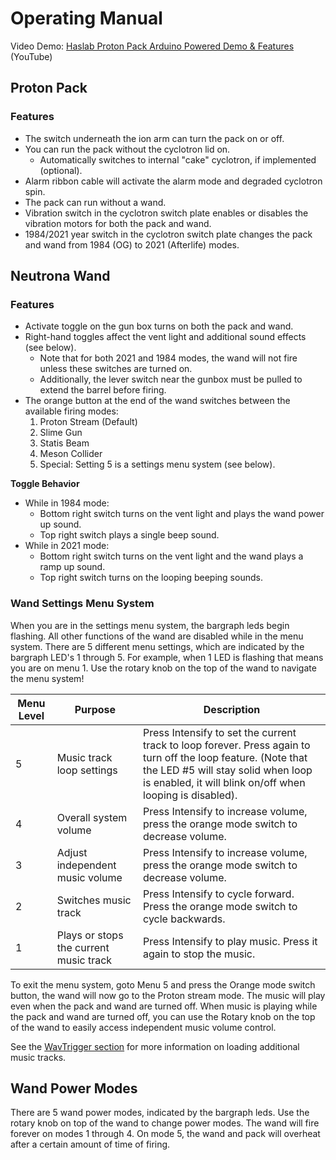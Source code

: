 # Operating Manual
					
Video Demo: [Haslab Proton Pack Arduino Powered Demo & Features](https://www.youtube.com/watch?v=nhGX1oJBNHk) (YouTube)

## Proton Pack		

### Features

- The switch underneath the ion arm can turn the pack on or off.
- You can run the pack without the cyclotron lid on.
	- Automatically switches to internal "cake" cyclotron, if implemented (optional).
- Alarm ribbon cable will activate the alarm mode and degraded cyclotron spin.
- The pack can run without a wand.
- Vibration switch in the cyclotron switch plate enables or disables the vibration motors for both the pack and wand.
- 1984/2021 year switch in the cyclotron switch plate changes the pack and wand from 1984 (OG) to 2021 (Afterlife) modes.

## Neutrona Wand				

### Features

- Activate toggle on the gun box turns on both the pack and wand.
- Right-hand toggles affect the vent light and additional sound effects (see below).
	- Note that for both 2021 and 1984 modes, the wand will not fire unless these switches are turned on.
	- Additionally, the lever switch near the gunbox must be pulled to extend the barrel before firing.
- The orange button at the end of the wand switches between the available firing modes:
	1. Proton Stream (Default)
	1. Slime Gun
	1. Statis Beam
	1. Meson Collider
	1. Special: Setting 5 is a settings menu system (see below).

**Toggle Behavior**

- While in 1984 mode:
	- Bottom right switch turns on the vent light and plays the wand power up sound.
	- Top right switch plays a single beep sound.
- While in 2021 mode:
	- Bottom right switch turns on the vent light and the wand plays a ramp up sound.
 	- Top right switch turns on the looping beeping sounds.

### Wand Settings Menu System							
When you are in the settings menu system, the bargraph leds begin flashing. All other functions of the wand are disabled while in the menu system. There are 5 different menu settings, which are indicated by the bargraph LED's 1 through 5. For example, when 1 LED is flashing that means you are on menu 1. Use the rotary knob on the top of the wand to navigate the menu system!

| Menu Level | Purpose | Description |
| ----------- | ----------- | ----------- |
| 5 | Music track loop settings | Press Intensify to set the current track to loop forever. Press again to turn off the loop feature. (Note that the LED #5 will stay solid when loop is enabled, it will blink on/off when looping is disabled). |
| 4 | Overall system volume | Press Intensify to increase volume, press the orange mode switch to decrease volume. |
| 3 | Adjust independent music volume | Press Intensify to increase volume, press the orange mode switch to decrease volume. |
| 2 | Switches music track | Press Intensify to cycle forward. Press the orange mode switch to cycle backwards. |
| 1 | Plays or stops the current music track | Press Intensify to play music. Press it again to stop the music. |

To exit the menu system, goto Menu 5 and press the Orange mode switch button, the wand will now go to the Proton stream mode. The music will play even when the pack and wand are turned off. When music is playing while the pack and wand are turned off, you can use the Rotary knob on the top of the wand to easily access independent music volume control.

See the [WavTrigger section](WAVTRIGGER.md) for more information on loading additional music tracks.

## Wand Power Modes

There are 5 wand power modes, indicated by the bargraph leds. Use the rotary knob on top of the wand to change power modes. The wand will fire forever on modes 1 through 4. On mode 5, the wand and pack will overheat after a certain amount of time of firing.